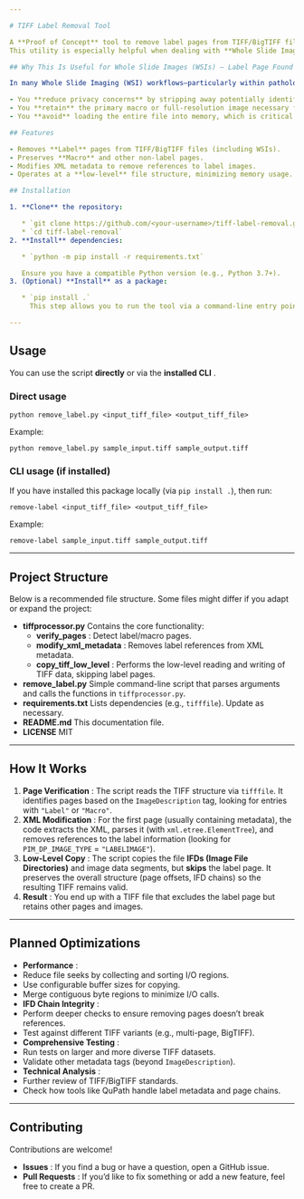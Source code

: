 ```yaml
---

# TIFF Label Removal Tool

A **Proof of Concept** tool to remove label pages from TIFF/BigTIFF files without loading the entire file into memory.
This utility is especially helpful when dealing with **Whole Slide Images (WSIs)** where a **label page** is present and may contain sensitive information.

## Why This Is Useful for Whole Slide Images (WSIs) — Label Page Found in WSI

In many Whole Slide Imaging (WSI) workflows—particularly within pathology or clinical research—TIFF files can contain additional pages labeled with patient details or institutional data. These **label pages** often reside alongside the main high-resolution scan. By removing the label page:

- You **reduce privacy concerns** by stripping away potentially identifying metadata.
- You **retain** the primary macro or full-resolution image necessary for analysis and sharing.
- You **avoid** loading the entire file into memory, which is critical when working with large WSI data.

## Features

- Removes **Label** pages from TIFF/BigTIFF files (including WSIs).
- Preserves **Macro** and other non-label pages.
- Modifies XML metadata to remove references to label images.
- Operates at a **low-level** file structure, minimizing memory usage.

## Installation

1. **Clone** the repository:

   * `git clone https://github.com/<your-username>/tiff-label-removal.git`
   * `cd tiff-label-removal`
2. **Install** dependencies:

   * `python -m pip install -r requirements.txt`

   Ensure you have a compatible Python version (e.g., Python 3.7+).
3. (Optional) **Install** as a package:

   * `pip install .`
     This step allows you to run the tool via a command-line entry point (e.g., `remove-label`) if you have a `setup.py` or `pyproject.toml` configured.

---
```


## Usage

You can use the script **directly** or via the  **installed CLI** .

### Direct usage

`python remove_label.py <input_tiff_file> <output_tiff_file>`

Example:

`python remove_label.py sample_input.tiff sample_output.tiff`

### CLI usage (if installed)

If you have installed this package locally (via `pip install .`), then run:

`remove-label <input_tiff_file> <output_tiff_file>`

Example:

`remove-label sample_input.tiff sample_output.tiff`

---

## Project Structure

Below is a recommended file structure. Some files might differ if you adapt or expand the project:

* **tiffprocessor.py**
  Contains the core functionality:
  * **verify_pages** : Detect label/macro pages.
  * **modify_xml_metadata** : Removes label references from XML metadata.
  * **copy_tiff_low_level** : Performs the low-level reading and writing of TIFF data, skipping label pages.
* **remove_label.py**
  Simple command-line script that parses arguments and calls the functions in `tiffprocessor.py`.
* **requirements.txt**
  Lists dependencies (e.g., `tifffile`). Update as necessary.
* **README.md**
  This documentation file.
* **LICENSE**
  MIT

---

## How It Works

1. **Page Verification** : The script reads the TIFF structure via `tifffile`. It identifies pages based on the `ImageDescription` tag, looking for entries with `"Label"` or `"Macro"`.
2. **XML Modification** : For the first page (usually containing metadata), the code extracts the XML, parses it (with `xml.etree.ElementTree`), and removes references to the label information (looking for `PIM_DP_IMAGE_TYPE` = `"LABELIMAGE"`).
3. **Low-Level Copy** : The script copies the file **IFDs (Image File Directories)** and image data segments, but **skips** the label page. It preserves the overall structure (page offsets, IFD chains) so the resulting TIFF remains valid.
4. **Result** : You end up with a TIFF file that excludes the label page but retains other pages and images.

---

## Planned Optimizations

* **Performance** :
* Reduce file seeks by collecting and sorting I/O regions.
* Use configurable buffer sizes for copying.
* Merge contiguous byte regions to minimize I/O calls.
* **IFD Chain Integrity** :
* Perform deeper checks to ensure removing pages doesn’t break references.
* Test against different TIFF variants (e.g., multi-page, BigTIFF).
* **Comprehensive Testing** :
* Run tests on larger and more diverse TIFF datasets.
* Validate other metadata tags (beyond `ImageDescription`).
* **Technical Analysis** :
* Further review of TIFF/BigTIFF standards.
* Check how tools like QuPath handle label metadata and page chains.

---

## Contributing

Contributions are welcome!

* **Issues** : If you find a bug or have a question, open a GitHub issue.
* **Pull Requests** : If you’d like to fix something or add a new feature, feel free to create a PR.
